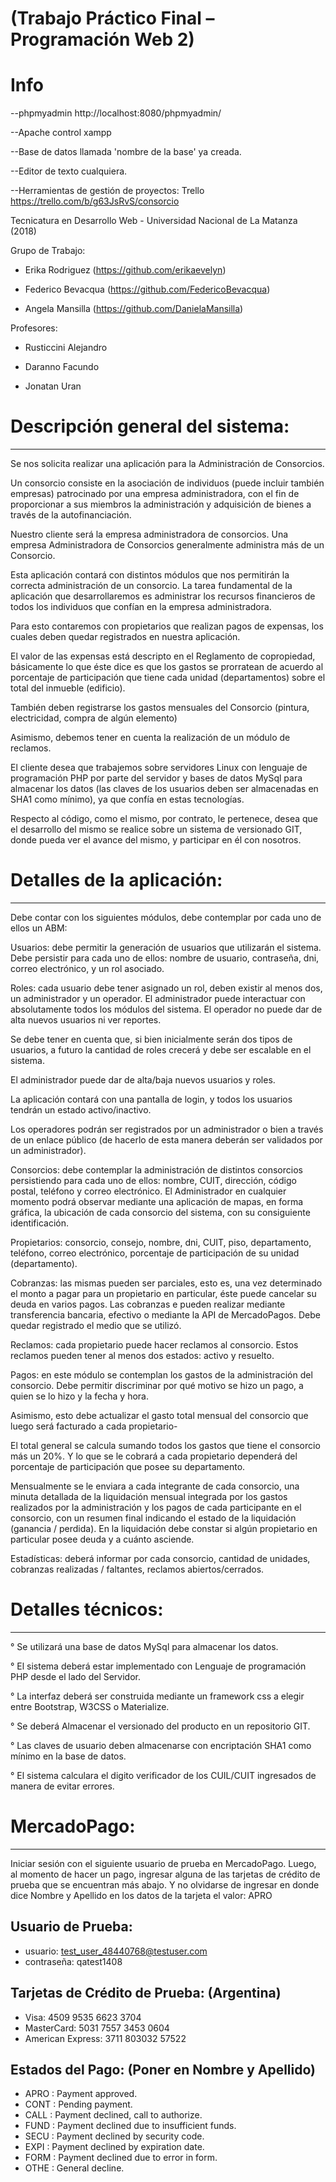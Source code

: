 # (Trabajo Práctico Final – Programación Web 2)

# Info

--phpmyadmin  http://localhost:8080/phpmyadmin/

--Apache control xampp 

--Base de datos llamada 'nombre de la base' ya creada.

--Editor de texto cualquiera.

--Herramientas de gestión de proyectos: Trello https://trello.com/b/g63JsRvS/consorcio

Tecnicatura en Desarrollo Web - Universidad Nacional de La Matanza (2018)

Grupo de Trabajo:
  * Erika Rodriguez (https://github.com/erikaevelyn)

  * Federico Bevacqua (https://github.com/FedericoBevacqua)

  * Angela Mansilla (https://github.com/DanielaMansilla)

Profesores:
 * Rusticcini Alejandro

 * Daranno Facundo

 * Jonatan Uran

# Descripción general del sistema:
-----------------------------------------------

Se nos solicita realizar una aplicación para la Administración de Consorcios.

Un consorcio consiste en la asociación de individuos (puede incluir también empresas) patrocinado por una empresa administradora, 
con el fin de proporcionar a sus miembros la administración y adquisición de bienes a través de la autofinanciación.

Nuestro cliente será la empresa administradora de consorcios. Una empresa Administradora de Consorcios generalmente administra 
más de un Consorcio.

Esta aplicación contará con distintos módulos que nos permitirán la correcta administración de un
consorcio. La tarea fundamental de la aplicación que desarrollaremos es administrar los recursos financieros de todos los individuos 
que confían en la empresa administradora.

Para esto contaremos con propietarios que realizan pagos de expensas, los cuales deben quedar registrados en nuestra aplicación.

El valor de las expensas está descripto en el Reglamento de copropiedad, básicamente lo que éste dice es que los gastos se prorratean 
de acuerdo al porcentaje de participación que tiene cada unidad (departamentos) sobre el total del inmueble (edificio).

También deben registrarse los gastos mensuales del Consorcio (pintura, electricidad, compra de algún elemento)

Asimismo, debemos tener en cuenta la realización de un módulo de reclamos.

El cliente desea que trabajemos sobre servidores Linux con lenguaje de programación PHP por parte del servidor y bases de datos MySql 
para almacenar los datos (las claves de los usuarios deben ser almacenadas en SHA1 como mínimo), ya que confía en estas tecnologías.

Respecto al código, como el mismo, por contrato, le pertenece, desea que el desarrollo del mismo se realice sobre un sistema de
versionado GIT, donde pueda ver el avance del mismo, y participar en él con nosotros.

# Detalles de la aplicación:
-----------------------------

Debe contar con los siguientes módulos, debe contemplar por cada uno de ellos un ABM:

Usuarios: debe permitir la generación de usuarios que utilizarán el sistema. Debe persistir para cada uno de ellos: nombre de usuario,
contraseña, dni, correo electrónico, y un rol asociado.

Roles: cada usuario debe tener asignado un rol, deben existir al menos dos, un administrador y un operador. El administrador puede 
interactuar con absolutamente todos los módulos del sistema. El operador no puede dar de alta nuevos usuarios ni ver reportes.

Se debe tener en cuenta que, si bien inicialmente serán dos tipos de usuarios, a futuro la cantidad de roles crecerá y debe ser 
escalable en el sistema.

El administrador puede dar de alta/baja nuevos usuarios y roles.

La aplicación contará con una pantalla de login, y todos los usuarios tendrán un estado activo/inactivo.

Los operadores podrán ser registrados por un administrador o bien a través de un enlace público (de hacerlo de esta manera deberán 
ser validados por un administrador).

Consorcios: debe contemplar la administración de distintos consorcios persistiendo para cada uno de ellos: nombre, CUIT, dirección, 
código postal, teléfono y correo electrónico. El Administrador en cualquier momento podrá observar mediante una aplicación de mapas, 
en forma gráfica, la ubicación de cada consorcio del sistema, con su consiguiente identificación.

Propietarios: consorcio, consejo, nombre, dni, CUIT, piso, departamento, teléfono, correo electrónico, porcentaje de participación 
de su unidad (departamento).

Cobranzas: las mismas pueden ser parciales, esto es, una vez determinado el monto a pagar para un propietario en particular, éste 
puede cancelar su deuda en varios pagos. Las cobranzas e pueden realizar mediante transferencia bancaria, efectivo o mediante la
API de MercadoPagos. Debe quedar registrado el medio que se utilizó.

Reclamos: cada propietario puede hacer reclamos al consorcio. Estos reclamos pueden tener al menos dos estados: activo y resuelto.

Pagos: en este módulo se contemplan los gastos de la administración del consorcio. Debe permitir discriminar por qué motivo se hizo 
un pago, a quien se lo hizo y la fecha y hora.

Asimismo, esto debe actualizar el gasto total mensual del consorcio que luego será facturado a cada propietario-

El total general se calcula sumando todos los gastos que tiene el consorcio más un 20%. Y lo que se le cobrará a cada propietario 
dependerá del porcentaje de participación que posee su departamento.

Mensualmente se le enviara a cada integrante de cada consorcio, una minuta detallada de la liquidación mensual integrada por los 
gastos realizados por la administración y los pagos de cada participante en el consorcio, con un resumen final indicando el estado 
de la liquidación (ganancia / perdida). En la liquidación debe constar si algún propietario en particular posee deuda y a cuánto 
asciende.

Estadísticas: deberá informar por cada consorcio, cantidad de unidades, cobranzas realizadas / faltantes, reclamos abiertos/cerrados.

# Detalles técnicos:
--------------------
° Se utilizará una base de datos MySql para almacenar los datos.

° El sistema deberá estar implementado con Lenguaje de programación PHP desde el lado del Servidor.

° La interfaz deberá ser construida mediante un framework css a elegir entre Bootstrap, W3CSS o Materialize.

°  Se deberá Almacenar el versionado del producto en un repositorio GIT.

°  Las claves de usuario deben almacenarse con encriptación SHA1 como mínimo en la base de datos.

° El sistema calculara el digito verificador de los CUIL/CUIT ingresados de manera de evitar errores.

# MercadoPago:
--------------

Iniciar sesión con el siguiente usuario de prueba en MercadoPago.
Luego, al momento de hacer un pago, ingresar alguna de las tarjetas de crédito de prueba que se encuentran más abajo.
Y no olvidarse de ingresar en donde dice Nombre y Apellido en los datos de la tarjeta el valor: APRO

## Usuario de Prueba: 
- usuario: test_user_48440768@testuser.com
- contraseña: qatest1408

## Tarjetas de Crédito de Prueba: (Argentina)

- Visa: 4509 9535 6623 3704
- MasterCard: 5031 7557 3453 0604
- American Express: 3711 803032 57522

## Estados del Pago: (Poner en Nombre y Apellido)

- APRO : Payment approved.
- CONT : Pending payment.
- CALL : Payment declined, call to authorize.
- FUND : Payment declined due to insufficient funds.
- SECU : Payment declined by security code.
- EXPI : Payment declined by expiration date.
- FORM : Payment declined due to error in form.
- OTHE : General decline.